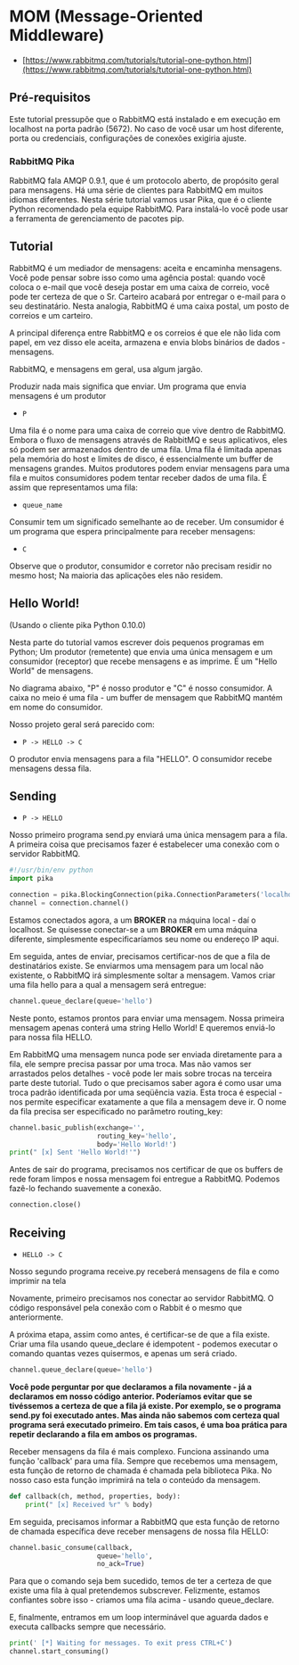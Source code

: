 # MOM (Message-Oriented Middleware)

- [https://www.rabbitmq.com/tutorials/tutorial-one-python.html](https://www.rabbitmq.com/tutorials/tutorial-one-python.html)

## Pré-requisitos

Este tutorial pressupõe que o RabbitMQ está instalado e em execução em localhost na porta padrão (5672). No caso de você usar um host diferente, porta ou credenciais, configurações de conexões exigiria ajuste.

### RabbitMQ Pika

RabbitMQ fala AMQP 0.9.1, que é um protocolo aberto, de propósito geral para mensagens. Há uma série de clientes para RabbitMQ em muitos idiomas diferentes. Nesta série tutorial vamos usar Pika, que é o cliente Python recomendado pela equipe RabbitMQ. Para instalá-lo você pode usar a ferramenta de gerenciamento de pacotes pip.

## Tutorial

RabbitMQ é um mediador de mensagens: aceita e encaminha mensagens. Você pode pensar sobre isso como uma agência postal: quando você coloca o e-mail que você deseja postar em uma caixa de correio, você pode ter certeza de que o Sr. Carteiro acabará por entregar o e-mail para o seu destinatário. Nesta analogia, RabbitMQ é uma caixa postal, um posto de correios e um carteiro.

A principal diferença entre RabbitMQ e os correios é que ele não lida com papel, em vez disso ele aceita, armazena e envia blobs binários de dados - mensagens.

RabbitMQ, e mensagens em geral, usa algum jargão.

Produzir nada mais significa que enviar. Um programa que envia mensagens é um produtor

- `P`

Uma fila é o nome para uma caixa de correio que vive dentro de RabbitMQ. Embora o fluxo de mensagens através de RabbitMQ e seus aplicativos, eles só podem ser armazenados dentro de uma fila. Uma fila é limitada apenas pela memória do host e limites de disco, é essencialmente um buffer de mensagens grandes. Muitos produtores podem enviar mensagens para uma fila e muitos consumidores podem tentar receber dados de uma fila. É assim que representamos uma fila:

- `queue_name`

Consumir tem um significado semelhante ao de receber. Um consumidor é um programa que espera principalmente para receber mensagens:

- `C`

Observe que o produtor, consumidor e corretor não precisam residir no mesmo host; Na maioria das aplicações eles não residem.

## Hello World!

(Usando o cliente pika Python 0.10.0)

Nesta parte do tutorial vamos escrever dois pequenos programas em Python; Um produtor (remetente) que envia uma única mensagem e um consumidor (receptor) que recebe mensagens e as imprime. É um "Hello World" de mensagens.

No diagrama abaixo, "P" é nosso produtor e "C" é nosso consumidor. A caixa no meio é uma fila - um buffer de mensagem que RabbitMQ mantém em nome do consumidor.

Nosso projeto geral será parecido com:

- `P -> HELLO -> C`

O produtor envia mensagens para a fila "HELLO". O consumidor recebe mensagens dessa fila.

## Sending

- `P -> HELLO`

Nosso primeiro programa send.py enviará uma única mensagem para a fila. A primeira coisa que precisamos fazer é estabelecer uma conexão com o servidor RabbitMQ.

```python
#!/usr/bin/env python
import pika

connection = pika.BlockingConnection(pika.ConnectionParameters('localhost'))
channel = connection.channel()
```

Estamos conectados agora, a um **BROKER** na máquina local - daí o localhost. Se quisesse conectar-se a um **BROKER** em uma máquina diferente, simplesmente especificaríamos seu nome ou endereço IP aqui.

Em seguida, antes de enviar, precisamos certificar-nos de que a fila de destinatários existe. Se enviarmos uma mensagem para um local não existente, o RabbitMQ irá simplesmente soltar a mensagem. Vamos criar uma fila hello para a qual a mensagem será entregue:

```python
channel.queue_declare(queue='hello')
```

Neste ponto, estamos prontos para enviar uma mensagem. Nossa primeira mensagem apenas conterá uma string Hello World! E queremos enviá-lo para nossa fila HELLO.

Em RabbitMQ uma mensagem nunca pode ser enviada diretamente para a fila, ele sempre precisa passar por uma troca. Mas não vamos ser arrastados pelos detalhes - você pode ler mais sobre trocas na terceira parte deste tutorial. Tudo o que precisamos saber agora é como usar uma troca padrão identificada por uma seqüência vazia. Esta troca é especial - nos permite especificar exatamente a que fila a mensagem deve ir. O nome da fila precisa ser especificado no parâmetro routing_key:

```python
channel.basic_publish(exchange='',
                      routing_key='hello',
                      body='Hello World!')
print(" [x] Sent 'Hello World!'")
```

Antes de sair do programa, precisamos nos certificar de que os buffers de rede foram limpos e nossa mensagem foi entregue a RabbitMQ. Podemos fazê-lo fechando suavemente a conexão.

```python
connection.close()
```

## Receiving

- `HELLO -> C`

Nosso segundo programa receive.py receberá mensagens de fila e como imprimir na tela

Novamente, primeiro precisamos nos conectar ao servidor RabbitMQ. O código responsável pela conexão com o Rabbit é o mesmo que anteriormente.

A próxima etapa, assim como antes, é certificar-se de que a fila existe. Criar uma fila usando queue_declare é idempotent - podemos executar o comando quantas vezes quisermos, e apenas um será criado.

```python
channel.queue_declare(queue='hello')
```

**Você pode perguntar por que declaramos a fila novamente - já a declaramos em nosso código anterior. Poderíamos evitar que se tivéssemos a certeza de que a fila já existe. Por exemplo, se o programa send.py foi executado antes. Mas ainda não sabemos com certeza qual programa será executado primeiro. Em tais casos, é uma boa prática para repetir declarando a fila em ambos os programas.**

Receber mensagens da fila é mais complexo. Funciona assinando uma função 'callback' para uma fila. Sempre que recebemos uma mensagem, esta função de retorno de chamada é chamada pela biblioteca Pika. No nosso caso esta função imprimirá na tela o conteúdo da mensagem.

```python
def callback(ch, method, properties, body):
    print(" [x] Received %r" % body)
```

Em seguida, precisamos informar a RabbitMQ que esta função de retorno de chamada específica deve receber mensagens de nossa fila HELLO:

```python
channel.basic_consume(callback,
                      queue='hello',
                      no_ack=True)
```

Para que o comando seja bem sucedido, temos de ter a certeza de que existe uma fila à qual pretendemos subscrever. Felizmente, estamos confiantes sobre isso - criamos uma fila acima - usando queue_declare.

E, finalmente, entramos em um loop interminável que aguarda dados e executa callbacks sempre que necessário.

```python
print(' [*] Waiting for messages. To exit press CTRL+C')
channel.start_consuming()
```

